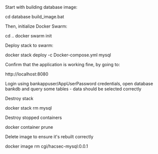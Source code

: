 Start with building database image:

  cd database
  build_image.bat

Then, initialize Docker Swarm:

  cd ..
  docker swarm init
  
Deploy stack to swarm:

  docker stack deploy -c Docker-compose.yml mysql
  
Confirm that the application is working fine, by going to:

  http://localhost:8080
  
Login using bankappuser/AppUserPassword credentials, open database bankdb and query some tables - data should be selected correctly

Destroy stack

  docker stack rm mysql
  
Destroy stopped containers

  docker container prune
  
Delete image to ensure it's rebuilt correctly

  docker image rm cgi/hacsec-mysql:0.0.1
  
  